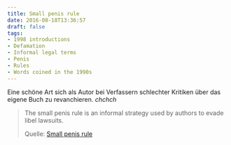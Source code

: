 ```yaml
---
title: Small penis rule
date: 2016-08-18T13:36:57
draft: false
tags:
- 1998 introductions
- Defamation
- Informal legal terms
- Penis
- Rules
- Words coined in the 1990s
---
```


Eine schöne Art sich als Autor bei Verfassern schlechter Kritiken über das
eigene Buch zu revanchieren. *chchch*


> The small penis rule is an informal strategy used by authors to evade libel lawsuits.
>
> Quelle: [Small penis rule](https://en.wikipedia.org/wiki/Small_penis_rule)

